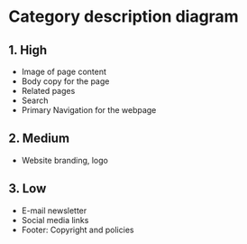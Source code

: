 # Category description diagram

## 1. High

- Image of page content
- Body copy for the page
- Related pages
- Search
- Primary Navigation for the webpage

## 2. Medium

- Website branding, logo

## 3. Low

- E-mail newsletter
- Social media links
- Footer: Copyright and policies